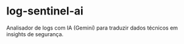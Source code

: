# log-sentinel-ai
Analisador de logs com IA (Gemini) para traduzir dados técnicos em insights de segurança.
